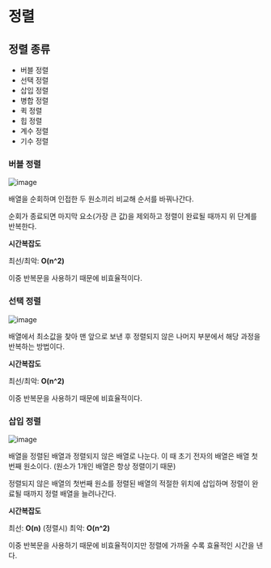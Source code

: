 # 정렬

## 정렬 종류
- 버블 정렬
- 선택 정렬
- 삽입 정렬
- 병합 정렬
- 퀵 정렬
- 힙 정렬
- 계수 정렬
- 기수 정렬

### 버블 정렬

![image](https://github.com/dlrkdus/CS_STUDY/assets/99721126/cc507c1b-3195-4e0d-acb2-a782de69bdbf)

배열을 순회하며 인접한 두 원소끼리 비교해 순서를 바꿔나간다.

순회가 종료되면 마지막 요소(가장 큰 값)을 제외하고 정렬이 완료될 때까지 위 단계를 반복한다.

**시간복잡도**

최선/최악: **O(n^2)**

이중 반복문을 사용하기 때문에 비효율적이다. 

### 선택 정렬

![image](https://github.com/dlrkdus/CS_STUDY/assets/99721126/ebe65578-474f-47cd-9036-24a13a2b280e)

배열에서 최소값을 찾아 맨 앞으로 보낸 후 정렬되지 않은 나머지 부분에서 해당 과정을 반복하는 방법이다.

**시간복잡도**

최선/최악: **O(n^2)**

이중 반복문을 사용하기 때문에 비효율적이다. 

### 삽입 정렬

![image](https://github.com/dlrkdus/CS_STUDY/assets/99721126/f5f3f715-8bc3-4da8-816a-45cfc6a25289)

배열을 정렬된 배열과 정렬되지 않은 배열로 나눈다. 이 때 초기 전자의 배열은 배열 첫번째 원소이다. (원소가 1개인 배열은 항상 정렬이기 때문)

정렬되지 않은 배열의 첫번째 원소를 정렬된 배열의 적절한 위치에 삽입하며 정렬이 완료될 때까지 정렬 배열을 늘려나간다. 

**시간복잡도**

최선: **O(n)** (정렬시)
최악: **O(n^2)**

이중 반복문을 사용하기 때문에 비효율적이지만 정렬에 가까울 수록 효율적인 시간을 낸다.








